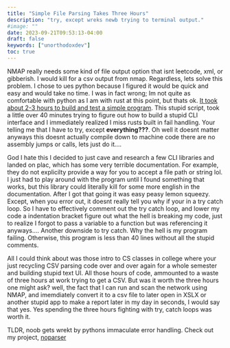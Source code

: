 ```yaml
---
title: "Simple File Parsing Takes Three Hours"
description: "try, except wreks newb trying to terminal output."
#image: ""
date: 2023-09-21T09:53:13-04:00
draft: false
keywords: ["unorthodoxdev"]
toc: true
---
```


NMAP really needs some kind of file output option that isnt leetcode, xml, or gibberish. I would kill for a csv output from nmap. Regardless, lets solve this problem. I chose to ues python because I figured it would be quick and easy and would take no time. I was in fact wrong; Im not quite as comfortable with python as I am with rust at this point, but thats ok. [It took about 2-3 hours to build and test a simple program](https://github.com/ofgrenudo/noparser/blob/main/noparser.py). This stupid script, took a little over 40 minutes trying to figure out how to build a stupid CLI interface and I immediately realized I miss rusts built in fail handling. Your telling me that I have to try, except **everything???**. Oh well it doesnt matter anyways this doesnt actually compile down to machine code there are no assembly jumps or calls, lets just do it.... 

God I hate this I decided to just cave and research a few CLI libraries and landed on plac, which has some very terrible documentation. For example, they do not explicilty provide a way for you to accept a file path or string lol. I just had to play around with the program until I found something that works, but this library could literally kill for some more english in the documentation. After I got that going it was easy peasy lemon squeezy. Except, when you error out, it doesnt really tell you why if your in a try catch loop. So I have to effectively comment out the try catch loop, and lower my code a indentation bracket figure out what the hell is breaking my code, just to realize I forgot to pass a variable to a function but was referencing it anyways.... Another downside to try catch. Why the hell is my program failing. Otherwise, this program is less than 40 lines without all the stupid comments.

All I could think about was those intro to CS classes in college where your just recycling CSV parsing code over and over again for a whole semester and building stupid text UI. All those hours of code, ammounted to a waste of three hours at work trying to get a CSV. But was it worth the three hours one might ask? well, the fact that I can run and scan the network using NMAP, and imemdiately convert it to a csv file to later open in XSLX or another stupid app to make a report later in my day in seconds, I would say that yes. Yes spending the three hours fighting with try, catch loops was worth it.

TLDR, noob gets wrekt by pythons immaculate error handling. Check out my project, [noparser](https://github.com/ofgrenudo/noparser/tree/main)
